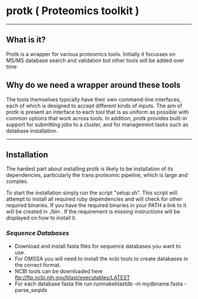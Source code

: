 # protk ( Proteomics toolkit )


***
## What is it?

Protk is a wrapper for various proteomics tools. Initially it focusses on MS/MS database search and validation but other tools will be added over time

## Why do we need a wrapper around these tools

The tools themselves typically have their own command-line interfaces, each of which is designed to accept different kinds of inputs.  The aim of protk is present an interface to each tool that is as uniform as possible with common options that work across tools. In addition, protk provides built-in support for submitting jobs to a cluster, and for management tasks such as database installation. 

***

## Installation

The hardest part about installing protk is likely to be installation of its dependencies, particularly the trans proteomic pipeline, which is large and complex.

To start the installation simply run the script "setup.sh".  This script will attempt to install all required ruby dependencies and will check for other required binaries. If you have the required binaries in your PATH a link to it will be created in ./bin .  If the requirement is missing instructions will be displayed on how to install it.


### *Sequence Databases*

* Download and install fasta files for sequence databases you want to use. 
* For OMSSA you will need to install the ncbi tools to create databases in the correct format. 
* NCBI tools can be downloaded here ftp://ftp.ncbi.nih.gov/blast/executables/LATEST
* For each database fasta file run
runmakeblastdb -in mydbname.fasta -parse_seqids
